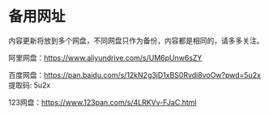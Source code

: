 # 备用网址

内容更新将放到多个网盘，不同网盘只作为备份，内容都是相同的，请多多关注。

阿里网盘：https://www.aliyundrive.com/s/UM6pUnw6sZY

百度网盘：https://pan.baidu.com/s/12kN2g3jD1xBS0Rvdi8voOw?pwd=5u2x 提取码: 5u2x 

123网盘：https://www.123pan.com/s/4LRKVv-FJaC.html
